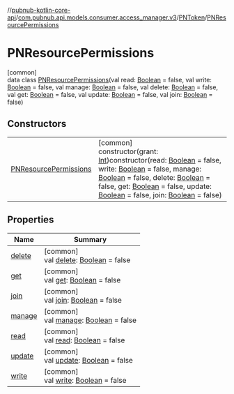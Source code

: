 //[pubnub-kotlin-core-api](../../../../index.md)/[com.pubnub.api.models.consumer.access_manager.v3](../../index.md)/[PNToken](../index.md)/[PNResourcePermissions](index.md)

# PNResourcePermissions

[common]\
data class [PNResourcePermissions](index.md)(val read: [Boolean](https://kotlinlang.org/api/latest/jvm/stdlib/kotlin/-boolean/index.html) = false, val write: [Boolean](https://kotlinlang.org/api/latest/jvm/stdlib/kotlin/-boolean/index.html) = false, val manage: [Boolean](https://kotlinlang.org/api/latest/jvm/stdlib/kotlin/-boolean/index.html) = false, val delete: [Boolean](https://kotlinlang.org/api/latest/jvm/stdlib/kotlin/-boolean/index.html) = false, val get: [Boolean](https://kotlinlang.org/api/latest/jvm/stdlib/kotlin/-boolean/index.html) = false, val update: [Boolean](https://kotlinlang.org/api/latest/jvm/stdlib/kotlin/-boolean/index.html) = false, val join: [Boolean](https://kotlinlang.org/api/latest/jvm/stdlib/kotlin/-boolean/index.html) = false)

## Constructors

| | |
|---|---|
| [PNResourcePermissions](-p-n-resource-permissions.md) | [common]<br>constructor(grant: [Int](https://kotlinlang.org/api/latest/jvm/stdlib/kotlin/-int/index.html))constructor(read: [Boolean](https://kotlinlang.org/api/latest/jvm/stdlib/kotlin/-boolean/index.html) = false, write: [Boolean](https://kotlinlang.org/api/latest/jvm/stdlib/kotlin/-boolean/index.html) = false, manage: [Boolean](https://kotlinlang.org/api/latest/jvm/stdlib/kotlin/-boolean/index.html) = false, delete: [Boolean](https://kotlinlang.org/api/latest/jvm/stdlib/kotlin/-boolean/index.html) = false, get: [Boolean](https://kotlinlang.org/api/latest/jvm/stdlib/kotlin/-boolean/index.html) = false, update: [Boolean](https://kotlinlang.org/api/latest/jvm/stdlib/kotlin/-boolean/index.html) = false, join: [Boolean](https://kotlinlang.org/api/latest/jvm/stdlib/kotlin/-boolean/index.html) = false) |

## Properties

| Name | Summary |
|---|---|
| [delete](delete.md) | [common]<br>val [delete](delete.md): [Boolean](https://kotlinlang.org/api/latest/jvm/stdlib/kotlin/-boolean/index.html) = false |
| [get](get.md) | [common]<br>val [get](get.md): [Boolean](https://kotlinlang.org/api/latest/jvm/stdlib/kotlin/-boolean/index.html) = false |
| [join](join.md) | [common]<br>val [join](join.md): [Boolean](https://kotlinlang.org/api/latest/jvm/stdlib/kotlin/-boolean/index.html) = false |
| [manage](manage.md) | [common]<br>val [manage](manage.md): [Boolean](https://kotlinlang.org/api/latest/jvm/stdlib/kotlin/-boolean/index.html) = false |
| [read](read.md) | [common]<br>val [read](read.md): [Boolean](https://kotlinlang.org/api/latest/jvm/stdlib/kotlin/-boolean/index.html) = false |
| [update](update.md) | [common]<br>val [update](update.md): [Boolean](https://kotlinlang.org/api/latest/jvm/stdlib/kotlin/-boolean/index.html) = false |
| [write](write.md) | [common]<br>val [write](write.md): [Boolean](https://kotlinlang.org/api/latest/jvm/stdlib/kotlin/-boolean/index.html) = false |
